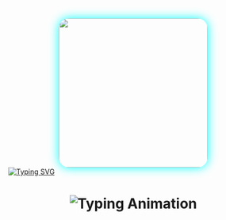 <div align="center">
  <img src="https://i.ibb.co/fLM6Lm8/shaban-md.jpg" width="300" style="border-radius: 20px; box-shadow: 0 0 20px #00ffff;"/>
</div>
<a href="https://git.io/typing-svg"><img src="https://readme-typing-svg.demolab.com?font=Black+Ops+One&size=100&pause=1000&color=ff0000&center=true&width=1000&height=200&lines=HAPPY;GIRLFRIEND'S;DAY;TO+ALL;GIRLS;CELEBRATING+ON;THESE+DAY" alt="Typing SVG" /></a>
  
<div align="center">

<h1 align="center">
  <img src="https://readme-typing-svg.herokuapp.com?font=Fira+Code&size=30&duration=6000&color=00FF00&background=000000&center=true&vCenter=true&width=600&lines=💕💕💕"Happy Girlfriend Day to the love of my life! You+re the sunshine that brightens up my day.You re not just my girlfriend, you re my best friend, partner in crime, and soulmate. Love you more than words can say.I m so grateful to have you by my side. Here s to many more adventures together! Happy Girlfriend Day.You re the reason my heart beats faster, my smile grows wider, and my life feels more meaningful. Love you.In a world full of people, you re the one I want to spend forever with. Happy Girlfriend Day, my love. alt="Typing Animation">
</h1>
  
